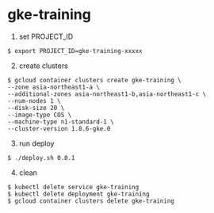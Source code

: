gke-training
===

1. set PROJECT_ID
```
$ export PROJECT_ID=gke-training-xxxxx
```

2. create clusters
```
$ gcloud container clusters create gke-training \
--zone asia-northeast1-a \
--additional-zones asia-northeast1-b,asia-northeast1-c \
--num-nodes 1 \
--disk-size 20 \
--image-type COS \
--machine-type n1-standard-1 \
--cluster-version 1.8.6-gke.0
```

3. run deploy
```
$ ./deploy.sh 0.0.1
```

4. clean
```
$ kubectl delete service gke-training
$ kubectl delete deployment gke-training
$ gcloud container clusters delete gke-training
```
